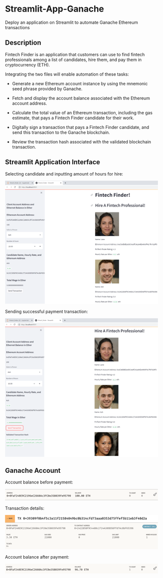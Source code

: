 # Streamlit-App-Ganache
Deploy an application on Streamlit to automate Ganache Ethereum transactions

## Description ##
Fintech Finder is an application that customers can use to find fintech professionals among a list of candidates, hire them, and pay them in cryptocurrency (ETH).

Integrating the two files will enable automation of these tasks:

- Generate a new Ethereum account instance by using the mnemonic seed phrase provided by Ganache.

- Fetch and display the account balance associated with the Ethereum account address.

- Calculate the total value of an Ethereum transaction, including the gas estimate, that pays a Fintech Finder candidate for their work.

- Digitally sign a transaction that pays a Fintech Finder candidate, and send this transaction to the Ganache blockchain.

- Review the transaction hash associated with the validated blockchain transaction.

## Streamlit Application Interface ##
Selecting candidate and inputting amount of hours for hire:

![An image showing Streamlit interface.](Images/Ash_selection.png)

Sending successful payment transaction:

![An image showing Streamlit interface.](Images/Ash_tx.png)

## Ganache Account ##
Account balance before payment:

![An image showing Ganache.](Images/Ganache_balance_start.png)

Transaction details:

![An image showing Ganache.](Images/Ganache_tx.png)

Account balance after payment:

![An image showing Ganache.](Images/Ganache_balance_end.png)
